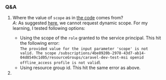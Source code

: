 ### Q&A
1. Where the value of `scope` as in [the code](https://github.com/minhng22/test-msi-token/blob/27b4b7a415a2b40d273709485f2b7e4ce0f7d86f/controllers/memberclustermembership_controller.go#L45) 
comes from? \
*A*: As suggested [here](https://stackoverflow.com/questions/51781898/aadsts70011-the-provided-value-for-the-input-parameter-scope-is-not-valid),
we cannot request dynamic scope. For my learning, I tested following options:
   * Using the scope of the `role` granted to the service principal. This hit the following error: \
   ```The provided value for the input parameter 'scope' is not valid. The scope /subscriptions/4be8920b-2978-43d7-ab14-04d8549c1d05/resourceGroups/caravel-dev-test-msi openid offline_access profile is not valid```\
   * Using resource group id. This hit the same error as above.

2. 
